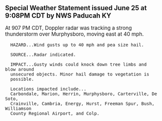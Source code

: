 <p>
   <h2>Special Weather Statement issued June 25 at 9:08PM CDT by NWS Paducah KY</h2>
   <div style="font-size:120%">At 907 PM CDT, Doppler radar was tracking a strong thunderstorm over
      Murphysboro, moving east at 40 mph.
      
      HAZARD...Wind gusts up to 40 mph and pea size hail.
      
      SOURCE...Radar indicated.
      
      IMPACT...Gusty winds could knock down tree limbs and blow around
      unsecured objects. Minor hail damage to vegetation is
      possible.
      
      Locations impacted include...
      Carbondale, Marion, Herrin, Murphysboro, Carterville, De Soto,
      Crainville, Cambria, Energy, Hurst, Freeman Spur, Bush, Williamson
      County Regional Airport, and Colp.
   </div>
</p>